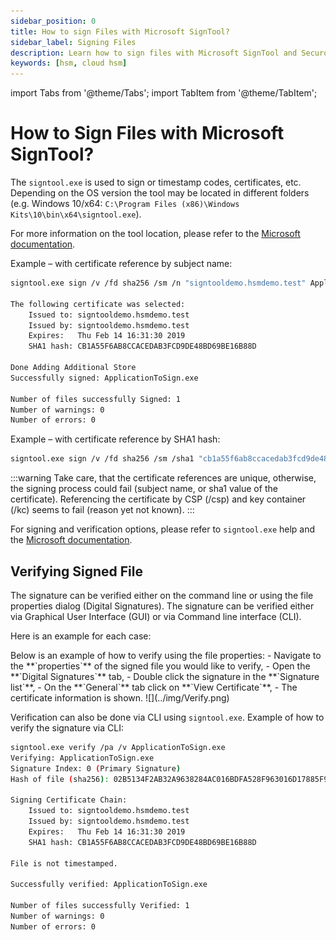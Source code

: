 ```yaml
---
sidebar_position: 0
title: How to sign Files with Microsoft SignTool?
sidebar_label: Signing Files
description: Learn how to sign files with Microsoft SignTool and Securosys Hardware Security Modules (HSMs)
keywords: [hsm, cloud hsm]
---
```


import Tabs from '@theme/Tabs';
import TabItem from '@theme/TabItem';

# How to Sign Files with Microsoft SignTool?

The `signtool.exe` is used to sign or timestamp codes, certificates, etc. Depending on the OS version the tool may be located in different folders (e.g. Windows 10/x64: `C:\Program Files (x86)\Windows Kits\10\bin\x64\signtool.exe`).

For more information on the tool location, please refer to the [Microsoft documentation](https://learn.microsoft.com/en-us/windows/win32/seccrypto/signtool).


Example – with certificate reference by subject name:
```bash
signtool.exe sign /v /fd sha256 /sm /n "signtooldemo.hsmdemo.test" Application-ToSign.exe

The following certificate was selected:
    Issued to: signtooldemo.hsmdemo.test
    Issued by: signtooldemo.hsmdemo.test
    Expires:   Thu Feb 14 16:31:30 2019
    SHA1 hash: CB1A55F6AB8CCACEDAB3FCD9DE48BD69BE16B88D

Done Adding Additional Store
Successfully signed: ApplicationToSign.exe

Number of files successfully Signed: 1
Number of warnings: 0
Number of errors: 0
```

Example – with certificate reference by SHA1 hash:
```bash
signtool.exe sign /v /fd sha256 /sm /sha1 "cb1a55f6ab8ccacedab3fcd9de48bd69be16b88d" ApplicationToSign.exe
```
:::warning
Take care, that the certificate references are unique, otherwise, the signing process could fail (subject name, or sha1 value of the certificate). Referencing the certificate by CSP (/csp) and key container (/kc) seems to fail (reason yet not known).
:::

For signing and verification options, please refer to `signtool.exe` help and the [Microsoft documentation](https://learn.microsoft.com/en-us/windows/win32/seccrypto/signtool).


## Verifying Signed File

The signature can be verified either on the command line or using the file properties dialog (Digital Signatures). The signature can be verified either via Graphical User Interface (GUI) or via Command line interface (CLI).

Here is an example for each case:

<Tabs groupId="device-setup">
  <TabItem value="ui" label="Graphical User Interface (GUI)" default>
Below is an example of how to verify using the file properties:
- Navigate to the **`properties`** of the signed file you would like to verify,
- Open the **`Digital Signatures`** tab,
- Double click the signature in the **`Signature list`**,
- On the **`General`** tab click on **`View Certificate`**,
- The certificate information is shown.
![](../img/Verify.png)

 </TabItem>
  <TabItem value="cli" label="Command Line Interface (CLI)" default>

Verification can also be done via CLI using `signtool.exe`. Example of how to verify the signature via CLI:
```bash
signtool.exe verify /pa /v ApplicationToSign.exe
Verifying: ApplicationToSign.exe
Signature Index: 0 (Primary Signature)
Hash of file (sha256): 02B5134F2AB32A9638284AC016BDFA528F963016D17885F9C009167108A1BC85

Signing Certificate Chain:
    Issued to: signtooldemo.hsmdemo.test
    Issued by: signtooldemo.hsmdemo.test
    Expires:   Thu Feb 14 16:31:30 2019
    SHA1 hash: CB1A55F6AB8CCACEDAB3FCD9DE48BD69BE16B88D

File is not timestamped.

Successfully verified: ApplicationToSign.exe

Number of files successfully Verified: 1
Number of warnings: 0
Number of errors: 0
```
  </TabItem>
</Tabs>

